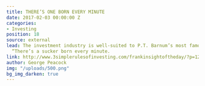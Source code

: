 ```yaml
---
title: THERE’S ONE BORN EVERY MINUTE
date: 2017-02-03 00:00:00 Z
categories:
- Investing
position: 18
source: external
lead: The investment industry is well-suited to P.T. Barnum’s most famous utterance,
  “There’s a sucker born every minute.
link: http://www.3simplerulesofinvesting.com/frankinsightoftheday/?p=1297
author: George Peacock
img: "/uploads/500.png"
bg_img_darken: true
---
```


